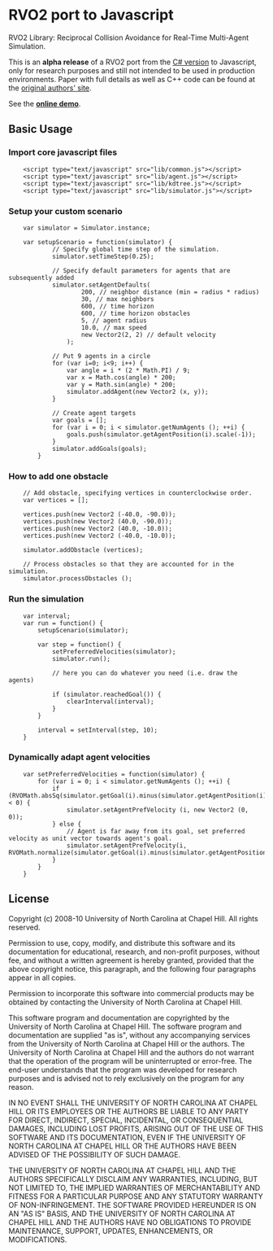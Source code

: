 RVO2 port to Javascript
=======================

RVO2 Library: Reciprocal Collision Avoidance for Real-Time Multi-Agent Simulation.

This is an **alpha release** of a RVO2 port from the [C# version](http://rvo-unity.chezslan.fr) to Javascript, only for
research purposes and still not intended to be used in production environments. Paper with full details as well as C++ 
code can be found at the [original authors' site](http://gamma.cs.unc.edu/RVO2).

See the **[online demo](http://guidogarcia.net/demos/rvo2-js)**.
 
Basic Usage
-----------

### Import core javascript files

~~~~
	<script type="text/javascript" src="lib/common.js"></script>
	<script type="text/javascript" src="lib/agent.js"></script>
	<script type="text/javascript" src="lib/kdtree.js"></script>
	<script type="text/javascript" src="lib/simulator.js"></script>
~~~~

### Setup your custom scenario

~~~~
	var simulator = Simulator.instance;
	
	var setupScenario = function(simulator)	{
			// Specify global time step of the simulation.
			simulator.setTimeStep(0.25);
			
			// Specify default parameters for agents that are subsequently added
			simulator.setAgentDefaults(
					200, // neighbor distance (min = radius * radius)
					30, // max neighbors
					600, // time horizon
					600, // time horizon obstacles
					5, // agent radius
					10.0, // max speed
					new Vector2(2, 2) // default velocity
				);
				
			// Put 9 agents in a circle
			for (var i=0; i<9; i++) {
				var angle = i * (2 * Math.PI) / 9;
				var x = Math.cos(angle) * 200;
				var y = Math.sin(angle) * 200;
				simulator.addAgent(new Vector2 (x, y));
 			}
			
			// Create agent targets
			var goals = [];
			for (var i = 0; i < simulator.getNumAgents (); ++i) {
				goals.push(simulator.getAgentPosition(i).scale(-1));
			}
			simulator.addGoals(goals);
		}
~~~~

### How to add one obstacle

~~~~
	// Add obstacle, specifying vertices in counterclockwise order.
	var vertices = [];

	vertices.push(new Vector2 (-40.0, -90.0));
	vertices.push(new Vector2 (40.0, -90.0));
	vertices.push(new Vector2 (40.0, -10.0));
	vertices.push(new Vector2 (-40.0, -10.0));

	simulator.addObstacle (vertices);
	
	// Process obstacles so that they are accounted for in the simulation.
	simulator.processObstacles ();
~~~~

### Run the simulation

~~~~
	var interval;
	var run = function() {
		setupScenario(simulator);
			
		var step = function() {
			setPreferredVelocities(simulator);
			simulator.run();
			
			// here you can do whatever you need (i.e. draw the agents)
				
			if (simulator.reachedGoal()) {
				clearInterval(interval);
			}
		}
			
		interval = setInterval(step, 10);
	}
~~~~

### Dynamically adapt agent velocities

~~~~		
	var setPreferredVelocities = function(simulator) {
		for (var i = 0; i < simulator.getNumAgents (); ++i) {
			if (RVOMath.absSq(simulator.getGoal(i).minus(simulator.getAgentPosition(i))) < 0) {
				simulator.setAgentPrefVelocity (i, new Vector2 (0, 0));
			} else {
				// Agent is far away from its goal, set preferred velocity as unit vector towards agent's goal.
				simulator.setAgentPrefVelocity(i, RVOMath.normalize(simulator.getGoal(i).minus(simulator.getAgentPosition(i))));
			}
		}
	}
~~~~	

License
-------

Copyright (c) 2008-10 University of North Carolina at Chapel Hill. All rights reserved.

Permission to use, copy, modify, and distribute this software and its documentation for educational, research, and non-profit purposes, without fee, and without a written agreement is hereby granted, provided that the above copyright notice, this paragraph, and the following four paragraphs appear in all copies.

Permission to incorporate this software into commercial products may be obtained by contacting the University of North Carolina at Chapel Hill.

This software program and documentation are copyrighted by the University of North Carolina at Chapel Hill. The software program and documentation are supplied "as is", without any accompanying services from the University of North Carolina at Chapel Hill or the authors. The University of North Carolina at Chapel Hill and the authors do not warrant that the operation of the program will be uninterrupted or error-free. The end-user understands that the program was developed for research purposes and is advised not to rely exclusively on the program for any reason.

IN NO EVENT SHALL THE UNIVERSITY OF NORTH CAROLINA AT CHAPEL HILL OR ITS EMPLOYEES OR THE AUTHORS BE LIABLE TO ANY PARTY FOR DIRECT, INDIRECT, SPECIAL, INCIDENTAL, OR CONSEQUENTIAL DAMAGES, INCLUDING LOST PROFITS, ARISING OUT OF THE USE OF THIS SOFTWARE AND ITS DOCUMENTATION, EVEN IF THE UNIVERSITY OF NORTH CAROLINA AT CHAPEL HILL OR THE AUTHORS HAVE BEEN ADVISED OF THE POSSIBILITY OF SUCH DAMAGE.

THE UNIVERSITY OF NORTH CAROLINA AT CHAPEL HILL AND THE AUTHORS SPECIFICALLY DISCLAIM ANY WARRANTIES, INCLUDING, BUT NOT LIMITED TO, THE IMPLIED WARRANTIES OF MERCHANTABILITY AND FITNESS FOR A PARTICULAR PURPOSE AND ANY STATUTORY WARRANTY OF NON-INFRINGEMENT. THE SOFTWARE PROVIDED HEREUNDER IS ON AN "AS IS" BASIS, AND THE UNIVERSITY OF NORTH CAROLINA AT CHAPEL HILL AND THE AUTHORS HAVE NO OBLIGATIONS TO PROVIDE MAINTENANCE, SUPPORT, UPDATES, ENHANCEMENTS, OR MODIFICATIONS. 
